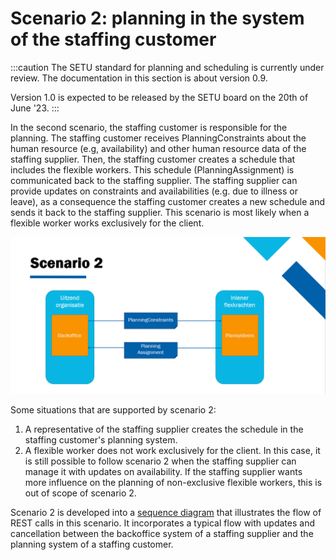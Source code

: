# Scenario 2: planning in the system of the staffing customer

:::caution
The SETU standard for planning and scheduling is currently under review. The documentation in this section is about version 0.9.

Version 1.0 is expected to be released by the SETU board on the 20th of June '23.
:::

In the second scenario, the staffing customer is responsible for the planning. The staffing customer receives PlanningConstraints about the human resource (e.g, availability) and other human resource data of the staffing supplier. Then, the staffing customer creates a schedule that includes the flexible workers. This schedule (PlanningAssignment) is communicated back to the staffing supplier. The staffing supplier can provide updates on constraints and availabilities (e.g. due to illness or leave), as a consequence the staffing customer creates a new schedule and sends it back to the staffing supplier. This scenario is most likely when a flexible worker works exclusively for the client.

![](../../../static/img/Scenario%202.png)

Some situations that are supported by scenario 2:

1. A representative of the staffing supplier creates the schedule in the staffing customer's planning system.
2. A flexible worker does not work exclusively for the client. In this case, it is still possible to follow scenario 2 when the staffing supplier can manage it with updates on availability. If the staffing supplier wants more influence on the planning of non-exclusive flexible workers, this is out of scope of scenario 2.

Scenario 2 is developed into a [sequence diagram](StaffingSupplier_and_StaffingCustomer) that illustrates the flow of REST calls in this scenario. It incorporates a typical flow with updates and cancellation between the backoffice system of a staffing supplier and the planning system of a staffing customer.
